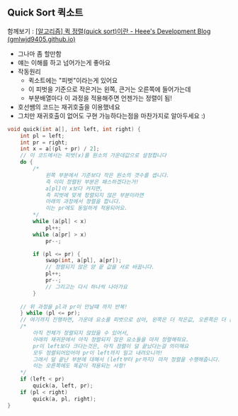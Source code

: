 ## Quick Sort 퀵소트
함께보기 : [[알고리즘] 퀵 정렬(quick sort)이란 - Heee's Development Blog (gmlwjd9405.github.io)](https://gmlwjd9405.github.io/2018/05/10/algorithm-quick-sort.html)
- 그나마 좀 할만함
- 얘는 이해를 하고 넘어가는게 좋아요
- 작동원리
	- 퀵소트에는 "피벗"이라는게 있어요
	- 이 피벗을 기준으로 작은거는 왼쪽, 큰거는 오른쪽에 들어가는데
	- 부분배열마다 이 과정을 적용해주면 언젠가는 정렬이 됨!
- 호선쌤의 코드는 재귀호출을 이용했네요
- 그치만 재귀호출이 없어도 구현 가능하다는점을 마찬가지로 알아두세요 :)
```c
void quick(int a[], int left, int right) {
    int pl = left;
    int pr = right;
    int x = a[(pl + pr) / 2];
    // 이 코드에서는 피벗(x)를 원소의 가운데값으로 설정합니다
    do {
        /*
            왼쪽 부분에서 기준보다 작은 원소의 갯수를 셉니다.
            즉 이미 정렬된 부분은 패스하겠다는거!
            a[pl]이 x보다 커지면,
            즉 피벗에 맞게 정렬되지 않은 부분이라면
            아래의 과정에서 졍렬을 합니다.
            이는 pr에도 동일하게 적용되어요.
        */
        while (a[pl] < x)
            pl++;
        while (a[pr] > x)
            pr--;

        if (pl <= pr) {
            swap(int, a[pl], a[pr]);
            // 정렬되지 않은 양 끝 값을 서로 바꿉니다.
            pl++;
            pr--;
            // 그리고는 다시 하나씩 나아가요
        }
    
    // 위 과정을 pl과 pr이 만날떄 까지 반복!
    } while (pl <= pr);
    // 여기까지 진행하면, 가운데 요소를 피벗으로 삼아, 왼쪽은 더 작은값, 오른쪽은 더 큰 값이 들어갑니다.
    /*
        아직 전체가 정렬되지 않았을 수 있어서,
        아래의 재귀문에서 아직 정렬되지 않은 요소들을 마저 정렬해줘요.
        pr이 left보다 크다는것은, 아직 정렬이 덜 끝났다는걸 의미해요
        모두 정렬되어있어야 pr이 left까지 밀고 내려오니까!
        그래서 덜 끝난 부분에 대해서 (left부터 pr까지) 마저 정렬을 수행해줍니다.
        이는 오른쪽에도 똑같이 적용되는 사항!
    */
    if (left < pr)
        quick(a, left, pr);
    if (pl < right)
        quick(a, pl, right);
}
```
<!--stackedit_data:
eyJoaXN0b3J5IjpbMTcxMjE4MjQ1Nl19
-->